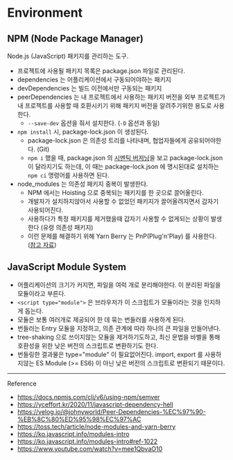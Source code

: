 # Environment

## NPM (Node Package Manager)

Node.js (JavaScript) 패키지를 관리하는 도구.

* 프로젝트에 사용될 패키지 목록은 package.json 파일로 관리된다.
* dependencies 는 어플리케이션에서 구동되어야하는 패키지
* devDependencies 는 빌드 이전에서만 구동되는 패키지
* peerDependencies 는 내 프로젝트에서 사용하는 패키지 버전을 외부 프로젝트가 내 프로젝트를 사용할 때 호환시키기 위해 패키지 버전을 알려주기위한 용도로 사용한다.
  * `--save-dev` 옵션을 줘서 설치한다. (`-D` 옵션과 동일)
* `npm install` 시, package-lock.json 이 생성된다.
  * package-lock.json 은 의존성 트리를 나타내며, 협업자들에게 공유되어야한다. (Git)
  * `npm i` 했을 때, package.json 의 [시멘틱 버저닝](https://docs.npmjs.com/cli/v6/using-npm/semver)을 보고 package-lock.json 이 달라지기도 하는데, 이 때는 package-lock.json 에 명시된대로 설치하는 `npm ci` 명령어를 사용하면 된다.
* node_modules 는 의존성 패키지 중복이 발생한다.
  * NPM 에서는 Hoisting 으로 중복되는 패키지를 한 곳으로 끌어올린다.
  * 개발자가 설치하지않아서 사용할 수 없었던 패키지가 끌어올려지면서 갑자기 사용되어진다.
  * 사용하다가 특정 패키지를 제거했을때 갑자기 사용할 수 없게되는 상황이 발생한다 (유령 의존성 패키지)
  * 이런 문제를 해결하기 위해 Yarn Berry 는 PnP(Plug'n'Play) 를 사용한다. ([참고 자료](<https://toss.tech/article/node-modules-and-yarn-berry>))

## JavaScript Module System

* 어플리케이션의 크기가 커지면, 파일을 여럭 개로 분리해야한다. 이 분리된 파일을 모듈이라고 부른다.
* `<script type="module">` 은 브라우저가 이 스크립트가 모듈이라는 것을 인지하게 돕는다.
* 모듈은 보통 여러개로 제공되어 한 데 묶는 번들러를 사용하게 된다.
* 번들러는 Entry 모듈을 지정하고, 의존 관계에 따라 하나의 큰 파일을 만들어낸다.
* tree-shaking 으로 쓰이지않는 모듈을 제거하기도하고, 최신 문법을 바벨을 통해 호환성을 위한 낮은 버전의 스크립트로 변환하기도 한다.
* 번들링한 결과물은 type="module" 이 필요없어진다. import, export 를 사용하지않는 ES Module (>= ES6) 이 아닌 낮은 버전의 스크립트로 변환되기 때문이다.

---
Reference

* <https://docs.npmjs.com/cli/v6/using-npm/semver>
* <https://yceffort.kr/2020/11/javascript-dependency-hell>
* <https://velog.io/@johnyworld/Peer-Dependencies-%EC%97%90-%EB%8C%80%ED%95%98%EC%97%AC>
* <https://toss.tech/article/node-modules-and-yarn-berry>
* <https://ko.javascript.info/modules-intro>
* <https://ko.javascript.info/modules-intro#ref-1022>
* <https://www.youtube.com/watch?v=mee1QbvaO10>
